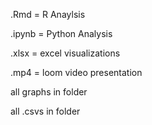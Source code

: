 .Rmd = R Anaylsis

.ipynb = Python Analysis

.xlsx = excel visualizations

.mp4 = loom video presentation

all graphs in folder

all .csvs in folder 
